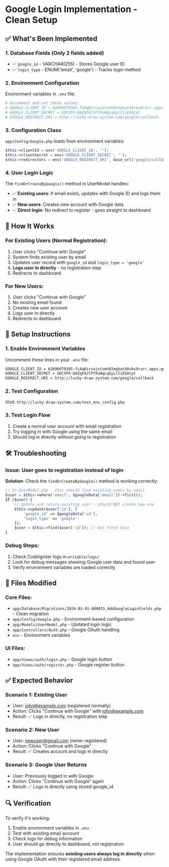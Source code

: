# Google Login Implementation - Clean Setup

## ✅ What's Been Implemented

### 1. **Database Fields (Only 2 fields added)**
- ✅ `google_id` - VARCHAR(255) - Stores Google user ID
- ✅ `login_type` - ENUM('email', 'google') - Tracks login method

### 2. **Environment Configuration**
Environment variables in `.env` file:
```bash
# Uncomment and set these values:
# GOOGLE_CLIENT_ID = 62896079385-fi4q0irvajstumh02mqhat48vbs9rarr.apps.googleusercontent.com
# GOOGLE_CLIENT_SECRET = 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
# GOOGLE_REDIRECT_URI = http://lucky-draw-system.com/google/callback
```

### 3. **Configuration Class**
`app/Config/Google.php` loads from environment variables:
```php
$this->clientId = env('GOOGLE_CLIENT_ID', '');
$this->clientSecret = env('GOOGLE_CLIENT_SECRET', '');
$this->redirectUri = env('GOOGLE_REDIRECT_URI', base_url('google/callback'));
```

### 4. **User Login Logic**
The `findOrCreateByGoogle()` method in UserModel handles:
- ✅ **Existing users**: If email exists, updates with Google ID and logs them in
- ✅ **New users**: Creates new account with Google data
- ✅ **Direct login**: No redirect to register - goes straight to dashboard

## 🔧 How It Works

### For Existing Users (Normal Registration):
1. User clicks "Continue with Google"
2. System finds existing user by email
3. Updates user record with `google_id` and `login_type = 'google'`
4. **Logs user in directly** - no registration step
5. Redirects to dashboard

### For New Users:
1. User clicks "Continue with Google"
2. No existing email found
3. Creates new user account
4. Logs user in directly
5. Redirects to dashboard

## 🚀 Setup Instructions

### 1. **Enable Environment Variables**
Uncomment these lines in your `.env` file:
```bash
GOOGLE_CLIENT_ID = 62896079385-fi4q0irvajstumh02mqhat48vbs9rarr.apps.googleusercontent.com
GOOGLE_CLIENT_SECRET = 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
GOOGLE_REDIRECT_URI = http://lucky-draw-system.com/google/callback
```

### 2. **Test Configuration**
Visit: `http://lucky-draw-system.com/test_env_config.php`

### 3. **Test Login Flow**
1. Create a normal user account with email registration
2. Try logging in with Google using the same email
3. Should log in directly without going to registration

## 🛠️ Troubleshooting

### Issue: User goes to registration instead of login
**Solution**: Check the `findOrCreateByGoogle()` method is working correctly:

```php
// In UserModel.php - this should find existing users by email
$user = $this->where('email', $googleData['email'])->first();
if ($user) {
    // Update and return existing user - should NOT create new one
    $this->update($user['id'], [
        'google_id' => $googleData['id'],
        'login_type' => 'google'
    ]);
    $user = $this->find($user['id']); // Get fresh data
}
```

### Debug Steps:
1. Check CodeIgniter logs in `writable/logs/`
2. Look for debug messages showing Google user data and found user
3. Verify environment variables are loaded correctly

## 📁 Files Modified

### Core Files:
- `app/Database/Migrations/2024-01-01-000015_AddGoogleLoginFields.php` - Clean migration
- `app/Config/Google.php` - Environment-based configuration
- `app/Models/UserModel.php` - Updated login logic
- `app/Controllers/Auth.php` - Google OAuth handling
- `env` - Environment variables

### UI Files:
- `app/Views/auth/login.php` - Google login button
- `app/Views/auth/register.php` - Google register button

## ✅ Expected Behavior

### Scenario 1: Existing User
- User: john@example.com (registered normally)
- Action: Clicks "Continue with Google" with john@example.com
- Result: ✅ Logs in directly, no registration step

### Scenario 2: New User  
- User: newuser@gmail.com (never registered)
- Action: Clicks "Continue with Google"
- Result: ✅ Creates account and logs in directly

### Scenario 3: Google User Returns
- User: Previously logged in with Google
- Action: Clicks "Continue with Google" again
- Result: ✅ Logs in directly using stored google_id

## 🔍 Verification

To verify it's working:
1. Enable environment variables in `.env`
2. Test with existing email account
3. Check logs for debug information
4. User should go directly to dashboard, not registration

The implementation ensures **existing users always log in directly** when using Google OAuth with their registered email address.
